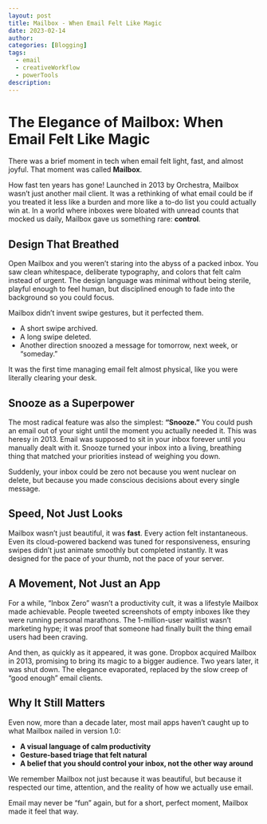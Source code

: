 ```yaml
---
layout: post
title: Mailbox - When Email Felt Like Magic
date: 2023-02-14
author: 
categories: [Blogging]
tags:
  - email
  - creativeWorkflow
  - powerTools
description:
---
```


# The Elegance of Mailbox: When Email Felt Like Magic

There was a brief moment in tech when email felt light, fast, and almost joyful. That moment was called **Mailbox**.

How fast ten years has gone! Launched in 2013 by Orchestra, Mailbox wasn’t just another mail client. It was a rethinking of what email could be if you treated it less like a burden and more like a to-do list you could actually win at. In a world where inboxes were bloated with unread counts that mocked us daily, Mailbox gave us something rare: **control**.

## Design That Breathed

Open Mailbox and you weren’t staring into the abyss of a packed inbox. You saw clean whitespace, deliberate typography, and colors that felt calm instead of urgent. The design language was minimal without being sterile, playful enough to feel human, but disciplined enough to fade into the background so you could focus.

Mailbox didn’t invent swipe gestures, but it perfected them.  
- A short swipe archived.  
- A long swipe deleted.  
- Another direction snoozed a message for tomorrow, next week, or “someday.”  

It was the first time managing email felt almost physical, like you were literally clearing your desk.

## Snooze as a Superpower

The most radical feature was also the simplest: **“Snooze.”** You could push an email out of your sight until the moment you actually needed it. This was heresy in 2013. Email was supposed to sit in your inbox forever until you manually dealt with it. Snooze turned your inbox into a living, breathing thing that matched your priorities instead of weighing you down.

Suddenly, your inbox could be zero not because you went nuclear on delete, but because you made conscious decisions about every single message.  

## Speed, Not Just Looks

Mailbox wasn’t just beautiful, it was **fast**. Every action felt instantaneous. Even its cloud-powered backend was tuned for responsiveness, ensuring swipes didn’t just animate smoothly but completed instantly. It was designed for the pace of your thumb, not the pace of your server.

## A Movement, Not Just an App

For a while, “Inbox Zero” wasn’t a productivity cult, it was a lifestyle Mailbox made achievable. People tweeted screenshots of empty inboxes like they were running personal marathons. The 1-million-user waitlist wasn’t marketing hype; it was proof that someone had finally built the thing email users had been craving.

And then, as quickly as it appeared, it was gone. Dropbox acquired Mailbox in 2013, promising to bring its magic to a bigger audience. Two years later, it was shut down. The elegance evaporated, replaced by the slow creep of “good enough” email clients.

## Why It Still Matters

Even now, more than a decade later, most mail apps haven’t caught up to what Mailbox nailed in version 1.0:  
- **A visual language of calm productivity**  
- **Gesture-based triage that felt natural**  
- **A belief that you should control your inbox, not the other way around**  

We remember Mailbox not just because it was beautiful, but because it respected our time, attention, and the reality of how we actually use email.

Email may never be “fun” again, but for a short, perfect moment, Mailbox made it feel that way.
